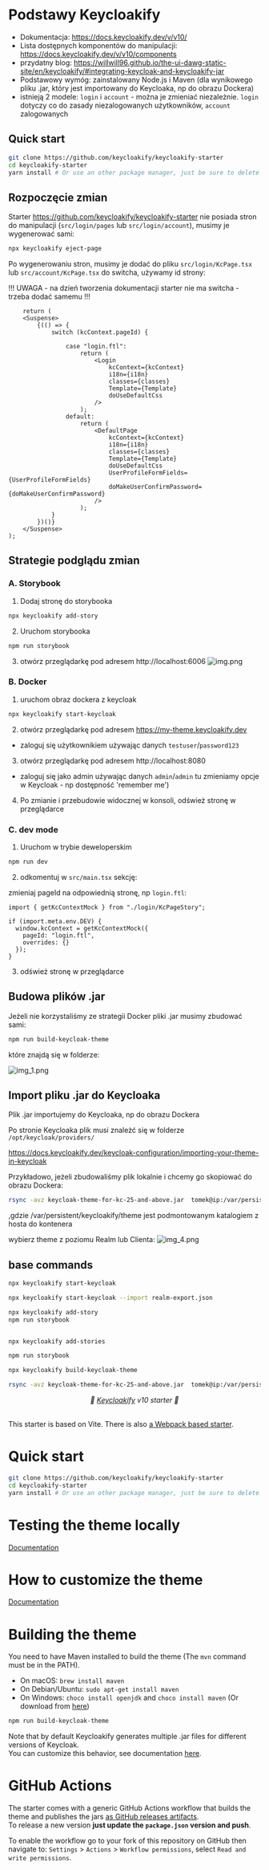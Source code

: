 # Podstawy Keycloakify

- Dokumentacja: https://docs.keycloakify.dev/v/v10/
- Lista dostępnych komponentów do manipulacji: https://docs.keycloakify.dev/v/v10/components
- przydatny blog: https://willwill96.github.io/the-ui-dawg-static-site/en/keycloakify/#integrating-keycloak-and-keycloakify-jar
- Podstawowy wymóg: zainstalowany Node.js i Maven (dla wynikowego pliku .jar, który jest importowany do Keycloaka, np do obrazu Dockera)
- istnieją 2 modele: `login` i `account` - można je zmieniać niezależnie. `login` dotyczy co do zasady niezalogowanych użytkowników, `account` zalogowanych 

## Quick start

```bash
git clone https://github.com/keycloakify/keycloakify-starter
cd keycloakify-starter
yarn install # Or use an other package manager, just be sure to delete the yarn.lock if you do.  
```


## Rozpoczęcie zmian
Starter https://github.com/keycloakify/keycloakify-starter nie posiada stron do manipulacji (`src/login/pages`
lub `src/login/account`), musimy je wygenerować sami:

```bash
npx keycloakify eject-page
```

Po wygenerowaniu stron, musimy je dodać do pliku `src/login/KcPage.tsx` lub `src/account/KcPage.tsx` do switcha, używamy
id strony:

!!! UWAGA - na dzień tworzenia dokumentacji starter nie ma switcha - trzeba dodać samemu !!!

```tsx
    return (
    <Suspense>
        {(() => {
            switch (kcContext.pageId) {

                case "login.ftl":
                    return (
                        <Login
                            kcContext={kcContext}
                            i18n={i18n}
                            classes={classes}
                            Template={Template}
                            doUseDefaultCss
                        />
                    );
                default:
                    return (
                        <DefaultPage
                            kcContext={kcContext}
                            i18n={i18n}
                            classes={classes}
                            Template={Template}
                            doUseDefaultCss
                            UserProfileFormFields={UserProfileFormFields}
                            doMakeUserConfirmPassword={doMakeUserConfirmPassword}
                        />
                    );
            }
        })()}
    </Suspense>
);
````

## Strategie podglądu zmian

### A. Storybook

1. Dodaj stronę do storybooka

```bash
npx keycloakify add-story
```

2. Uruchom storybooka

```bash
npm run storybook
```

3. otwórz przeglądarkę pod adresem http://localhost:6006
![img.png](img.png)

### B. Docker
1. uruchom obraz dockera z keycloak

```bash
npx keycloakify start-keycloak
```

2. otwórz przeglądarkę pod adresem https://my-theme.keycloakify.dev
- zaloguj się użytkownikiem używając danych `testuser`/`password123`

3. otwórz przeglądarkę pod adresem http://localhost:8080
- zaloguj się jako admin używając danych `admin`/`admin` tu zmieniamy opcje w Keycloak - np dostępność 'remember me')

4. Po zmianie i przebudowie widocznej w konsoli, odśwież stronę w przeglądarce


### C. dev mode 

1. Uruchom w trybie deweloperskim

```bash
npm run dev
```

2. odkomentuj w `src/main.tsx` sekcję:
    
zmieniaj pageId na odpowiednią stronę, np `login.ftl`:

```tsx
import { getKcContextMock } from "./login/KcPageStory";

if (import.meta.env.DEV) {
  window.kcContext = getKcContextMock({
    pageId: "login.ftl",
    overrides: {}
  });
}
```

3. odśwież stronę w przeglądarce


## Budowa plików .jar

Jeżeli nie korzystaliśmy ze strategii Docker pliki .jar musimy zbudować sami:

```bash
npm run build-keycloak-theme
```
które znajdą się w folderze:

![img_1.png](img_1.png)

## Import pliku .jar do Keycloaka

Plik .jar importujemy do Keycloaka, np do obrazu Dockera

Po stronie Keycloaka plik musi znależć się w folderze `/opt/keycloak/providers/`

https://docs.keycloakify.dev/keycloak-configuration/importing-your-theme-in-keycloak

Przykładowo, jeżeli zbudowaliśmy plik lokalnie i chcemy go skopiować do obrazu Dockera:

```bash
rsync -avz keycloak-theme-for-kc-25-and-above.jar  tomek@ip:/var/persistent/keycloakify/theme
```

,gdzie /var/persistent/keycloakify/theme jest podmontowanym katalogiem z hosta do kontenera

wybierz theme z poziomu Realm lub Clienta:
![img_4.png](img_4.png)



## base commands

```bash
npx keycloakify start-keycloak
```

```bash
npx keycloakify start-keycloak --import realm-export.json
```

```bash
npx keycloakify add-story
npm run storybook
```

```bash

npx keycloakify add-stories
```

```bash
npm run storybook
```

```bash
npx keycloakify build-keycloak-theme
```

```bash
rsync -avz keycloak-theme-for-kc-25-and-above.jar  tomek@ip:/var/persistent/keycloakify/theme
```


<p align="center">
    <i>🚀 <a href="https://keycloakify.dev">Keycloakify</a> v10 starter 🚀</i>
    <br/>
    <br/>
</p>

This starter is based on Vite. There is
also [a Webpack based starter](https://github.com/keycloakify/keycloakify-starter-webpack).

# Quick start

```bash
git clone https://github.com/keycloakify/keycloakify-starter
cd keycloakify-starter
yarn install # Or use an other package manager, just be sure to delete the yarn.lock if you do.  
```

# Testing the theme locally

[Documentation](https://docs.keycloakify.dev/v/v10/testing-your-theme)

# How to customize the theme

[Documentation](https://docs.keycloakify.dev/v/v10/customization-strategies)

# Building the theme

You need to have Maven installed to build the theme (The `mvn` command must be in the PATH).

- On macOS: `brew install maven`
- On Debian/Ubuntu: `sudo apt-get install maven`
- On Windows: `choco install openjdk` and `choco install maven` (Or download
  from [here](https://maven.apache.org/download.cgi))

```bash
npm run build-keycloak-theme
```

Note that by default Keycloakify generates multiple .jar files for different versions of Keycloak.  
You can customize this behavior, see
documentation [here](https://docs.keycloakify.dev/v/v10/targetting-specific-keycloak-versions).

# GitHub Actions

The starter comes with a generic GitHub Actions workflow that builds the theme and publishes
the jars [as GitHub releases artifacts](https://github.com/keycloakify/keycloakify-starter/releases/tag/v7.0.1).  
To release a new version **just update the `package.json` version and push**.

To enable the workflow go to your fork of this repository on GitHub then navigate to:
`Settings` > `Actions` > `Workflow permissions`, select `Read and write permissions`.

